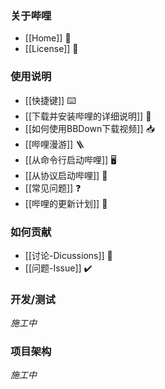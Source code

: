 ### 关于哔哩

* [[Home]] 🐣
* [[License]] 📃

### 使用说明

* [[快捷键]] ⌨️
* [[下载并安装哔哩的详细说明]] 🎏
* [[如何使用BBDown下载视频]] 📥
* [[哔哩漫游]] 🪜
* [[从命令行启动哔哩]] 🖥️
* [[从协议启动哔哩]] 🔗
* [[常见问题]] ❓
* [[哔哩的更新计划]] 🎢

### 如何贡献

* [[讨论-Dicussions]] 💬
* [[问题-Issue]] ✔️

### 开发/测试

*施工中*

### 项目架构

*施工中*